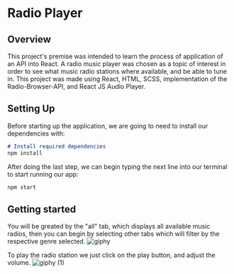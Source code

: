 # Radio Player

## Overview
This project's premise was intended to learn the process of application of an API into React. A radio music player was chosen as a topic of interest in order to see what music radio stations where available, and be able to tune in. This project was made using React, HTML, SCSS, implementation of the Radio-Browser-API, and React JS Audio Player.

## Setting Up
Before starting up the application, we are going to need to install our dependencies with:
```md
# Install required dependencies
npm install
```

After doing the last step, we can begin typing the next line into our terminal to start running our app:
```md
npm start
```

## Getting started  
You will be greated by the "all" tab, which displays all available music radios, then you can begin by selecting other tabs which will filter by the respective genre selected.
![giphy](https://user-images.githubusercontent.com/109561670/200951213-18bfd27e-fdca-4f57-970c-fd09d3ec071d.gif)


To play the radio station we just click on the play button, and adjust the volume. 
![giphy (1)](https://user-images.githubusercontent.com/109561670/200951248-4389c1e0-835f-4bfe-ad0a-99254463cb63.gif)

